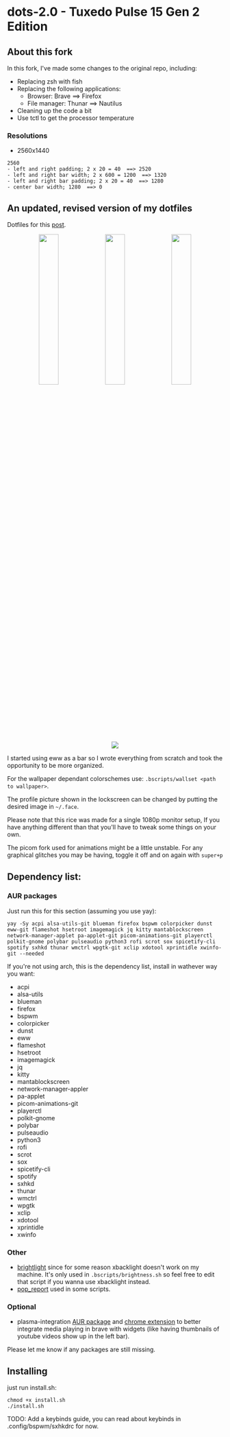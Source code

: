 # dots-2.0 - Tuxedo Pulse 15 Gen 2 Edition

## About this fork

In this fork, I've made some changes to the original repo, including:

* Replacing zsh with fish
* Replacing the following applications:
  * Browser: Brave ==> Firefox
  * File manager: Thunar ==> Nautilus
* Cleaning up the code a bit
* Use tctl to get the processor temperature

### Resolutions

* 2560x1440

```
2560
- left and right padding; 2 x 20 = 40  ==> 2520
- left and right bar width; 2 x 600 = 1200  ==> 1320
- left and right bar padding; 2 x 20 = 40  ==> 1280
- center bar width; 1280  ==> 0
```
## An updated, revised version of my dotfiles

Dotfiles for this [post](https://www.reddit.com/r/unixporn/comments/wosl44/bspwm_decided_to_finally_learn_how_to_use_eww/).

<p align="center">
  <img src="https://user-images.githubusercontent.com/98569017/188286072-d91b2027-7fc7-4a65-a45b-223d378afca0.png" width=30% height=30%>
  <img src="https://user-images.githubusercontent.com/98569017/188286092-9131b97a-aa50-4fe8-9179-3cda440c1abc.png" width=30% height=30%>
  <img src="https://user-images.githubusercontent.com/98569017/188286460-d450f8b0-545d-4612-9a8b-99dafe223ed5.png" width=30% height=30%>
</p>

<p align="center">
<img src="https://user-images.githubusercontent.com/98569017/188286589-7b0fea41-b8f9-42f8-b376-175a13ef8fd7.gif"
</p>

I started using eww as a bar so I wrote everything from scratch and took the opportunity to be more organized.

For the wallpaper dependant colorschemes use: `.bscripts/wallset <path to wallpaper>`.

The profile picture shown in the lockscreen can be changed by putting the desired image in `~/.face`.

Please note that this rice was made for a single 1080p monitor setup, If you have anything different than that you'll have to tweak some things on your own.

The picom fork used for animations might be a little unstable. For any graphical glitches you may be having, toggle it off and on again with `super+p`

## Dependency list:
### AUR packages
Just run this for this section (assuming you use yay):
```
yay -Sy acpi alsa-utils-git blueman firefox bspwm colorpicker dunst eww-git flameshot hsetroot imagemagick jq kitty mantablockscreen network-manager-applet pa-applet-git picom-animations-git playerctl polkit-gnome polybar pulseaudio python3 rofi scrot sox spicetify-cli spotify sxhkd thunar wmctrl wpgtk-git xclip xdotool xprintidle xwinfo-git --needed
```
If you're not using arch, this is the dependency list, install in wathever way you want:
- acpi
- alsa-utils
- blueman
- firefox
- bspwm
- colorpicker
- dunst
- eww
- flameshot
- hsetroot
- imagemagick
- jq
- kitty
- mantablockscreen
- network-manager-appler
- pa-applet
- picom-animations-git
- playerctl
- polkit-gnome
- polybar
- pulseaudio
- python3
- rofi
- scrot
- sox
- spicetify-cli
- spotify
- sxhkd
- thunar
- wmctrl
- wpgtk
- xclip
- xdotool
- xprintidle
- xwinfo

### Other
- [brightlight](https://github.com/multiplexd/brightlight) since for some reason xbacklight doesn't work on my machine. It's only used in `.bscripts/brightness.sh` so feel free to edit that script if you wanna use xbacklight instead.
- [pop_report](https://github.com/ikz87/pop_report) used in some scripts.

### Optional
- plasma-integration [AUR package](https://aur.archlinux.org/packages/plasma-integration-git) and [chrome extension](https://chrome.google.com/webstore/detail/plasma-integration/cimiefiiaegbelhefglklhhakcgmhkai/related?hl=es) to better integrate media playing in brave with widgets (like having thumbnails of youtube videos show up in the left bar).


Please let me know if any packages are still missing.

## Installing
just run install.sh:
```
chmod +x install.sh
./install.sh
```

TODO: Add a keybinds guide, you can read about keybinds in .config/bspwm/sxhkdrc for now.
